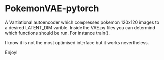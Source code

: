 # PokemonVAE-pytorch

A Vartiational autoencoder which compresses pokemon 120x120 images to a desired LATENT_DIM varible. 
Inside the VAE.py files you can determind which functions should be run. For instance train().

I know it is not the most optimised interface but it works nevertheless.

Enjoy!
